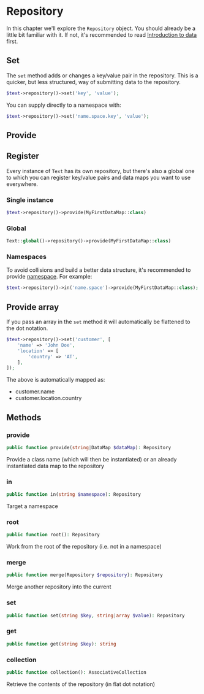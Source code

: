 # Repository

In this chapter we'll explore the `Repository` object. You should already be a little bit familiar with it. If not, it's recommended to read [Introduction to data](/data/data/) first.
 
## Set
The `set` method adds or changes a key/value pair in the repository. This is a quicker, but less structured, way of submitting data to the repository.

```php
$text->repository()->set('key', 'value');
```

You can supply directly to a namespace with:
```php
$text->repository()->set('name.space.key', 'value');
```

## Provide

## Register
Every instance of `Text` has its own repository, but there's also a global one to which you can register key/value pairs and data maps you want to use everywhere.

### Single instance
```php
$text->repository()->provide(MyFirstDataMap::class)
```

### Global
```php
Text::global()->repository()->provide(MyFirstDataMap::class)
```

### Namespaces
To avoid collisions and build a better data structure, it's recommended to provide [namespace](/data/namespaces). For example:
```php
$text->repository()->in('name.space')->provide(MyFirstDataMap::class);
```

## Provide array
If you pass an array in the `set` method it will automatically be flattened to the dot notation.

```php
$text->repository()->set('customer', [
	'name' => 'John Doe',
	'location' => [
		'country' => 'AT',
	],
]);
```

The above is automatically mapped as:

* customer.name
* customer.location.country

## Methods
### provide
```php
public function provide(string|DataMap $dataMap): Repository
```
Provide a class name (which will then be instantiated) or an already instantiated data map to the repository

### in
```php
public function in(string $namespace): Repository
```
Target a namespace

### root
```php
public function root(): Repository
```
Work from the root of the repository (i.e. not in a namespace)

### merge
```php
public function merge(Repository $repository): Repository
```
Merge another repository into the current

### set
```php
public function set(string $key, string|array $value): Repository
```
### get
```php
public function get(string $key): string
```
### collection
```php
public function collection(): AssociativeCollection
```
Retrieve the contents of the repository (in flat dot notation)
